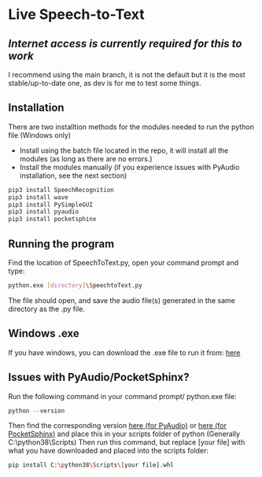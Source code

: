 # Live Speech-to-Text

## *Internet access is currently required for this to work*
I recommend using the main branch, it is not the default but it is the most stable/up-to-date one, as dev is for me to test some things.

## Installation

There are two installtion methods for the modules needed to run the python file (Windows only)

- Install using the batch file located in the repo, it will install all the modules (as long as there are no errors.)
- Install the modules manually (if you experience issues with PyAudio installation, see the next section)
```bash
pip3 install SpeechRecognition
pip3 install wave
pip3 install PySimpleGUI
pip3 install pyaudio
pip3 install pocketsphinx
```
## Running the program
Find the location of SpeechToText.py, open your command prompt and type:
```bash
python.exe [directory]\SpeechtoText.py
```
The file should open, and save the audio file(s) generated in the same directory as the .py file.

## Windows .exe
If you have windows, you can download the .exe file to run it from:
[here](https://www.mediafire.com/file/qtsh7v8kmc1m7ie/executable.zip/file)

## Issues with PyAudio/PocketSphinx?
Run the following command in your command prompt/ python.exe file:
```python
python --version
```
Then find the corresponding version [here (for PyAudio)](https://www.lfd.uci.edu/~gohlke/pythonlibs/#pyaudio) or [here (for PocketSphinx)](https://www.lfd.uci.edu/~gohlke/pythonlibs/#pocketsphinx) and place this in your scripts folder of python (Generally C:\python38\Scripts)
Then run this command, but replace [your file] with what you have downloaded and placed into the scripts folder:
```bash
pip install C:\python38\Scripts\[your file].whl
```
